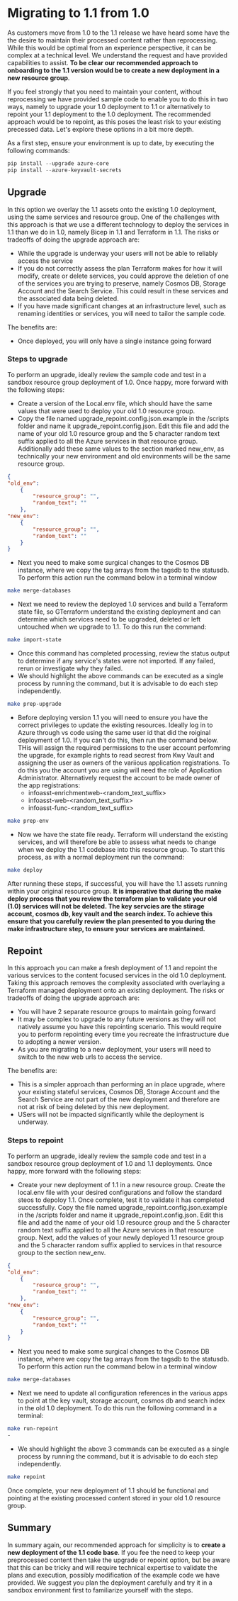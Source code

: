 # Migrating to 1.1 from 1.0

As customers move from 1.0 to the 1.1 release we have heard some have the the desire to maintain their processed content rather than reprocessing. While this would be optimal from an experience perspective, it can be complex at a technical level. We understand the request and have provided capabilities to assist. **To be clear our recommended approach to onboarding to the 1.1 version would be to create a new deployment in a new resource group**. 

If you feel strongly that you need to maintain your content, without reprocessing we have provided sample code to enable you to do this in two ways, namely to upgrade your 1.0 deployment to 1.1 or alternatively to repoint your 1.1 deployment to the 1.0 deployment. The recommended approach would be to repoint, as this poses the least risk to your existing precessed data. Let's explore these options in a bit more depth.

As a first step, ensure your environment is up to date, by executing the following commands:

```python
pip install --upgrade azure-core
pip install --azure-keyvault-secrets
```

## Upgrade 
In this option we overlay the 1.1 assets onto the existing 1.0 deployment, using the same services and resource group. One of the challenges with this approach is that we use a different technology to deploy the services in 1.1 than we do in 1.0, namely Bicep in 1.1 and Terraform in 1.1. The risks or tradeoffs of doing the upgrade approach are:
- While the upgrade is underway your users will not be able to reliably access the service
- If you do not correctly assess the plan Terraform makes for how it will modify, create or delete services, you could approve the deletion of one of the services you are trying to preserve, namely Cosmos DB, Storage Account and the Search Service. This could result in these services and the associated   data being deleted.
- If you have made significant changes at an infrastructure level, such as renaming identities or services, you will need to tailor the sample code.

The benefits are:
- Once deployed, you will only have a single instance going forward

### Steps to upgrade
To perform an upgrade, ideally review the sample code and test in a sandbox resource group deployment of 1.0. Once happy, more forward with the following steps:
- Create a version of the Local.env file, which should have the same values that were used to deploy your old 1.0 resource group.
- Copy the file named upgrade_repoint.config.json.example in the /scripts folder and name it upgrade_repoint.config.json. Edit this file and add the name of your old 1.0 resource group and the 5 character random text suffix applied to all the Azure services in that resource group. Additionally add these same values to the section marked new_env, as technically your new environment and old environments will be the same resource group.

```json
{
"old_env":
    {
        "resource_group": "",
        "random_text": ""
    },
"new_env":
    {
        "resource_group": "",
        "random_text": ""
    }
}
```
- Next you need to make some surgical changes to the Cosmos DB instance, where we copy the tag arrays from the tagsdb to the statusdb. To perform this action run the command below in a terminal window
```bash
make merge-databases
```
- Next we need to review the deployed 1.0 services and build a Terraform state file, so GTerraform understand the existing deployment and can determine which services need to be upgraded, deleted or left untouched when we upgrade to 1.1. To do this run the command:
```bash
make import-state
```
- Once this command has completed processing, review the status output to determine if any service's states were not imported. If any failed, rerun or investigate why they failed.
- We should highlight the above commands can be executed as a single process by running the command, but it is advisable to do each step independently.
```bash
make prep-upgrade
```
- Before deploying version 1.1 you will need to ensure you have the correct privileges to update the existing resources. Ideally log in to Azure through vs code using the same user id that did the roiginal deployment of 1.0. If you can't do this, then run the command below. THis will assign the required permissions to the user account perfomring the upgrade, for example rights to read secrest from Kwy Vault and assigning the user as owners of the variious application registrations. To do this you the account you are using will need the role of Application Administrator. Alternatively request the account to be made owner of the app registrations:
    - infoasst-enrichmentweb-<random_text_suffix>
    - infoasst-web-<random_text_suffix>
    - infoasst-func-<random_text_suffix> 
```bash
make prep-env
```
- Now we have the state file ready. Terraform will understand the existing services, and will therefore be able to assess what needs to change when we deploy the 1.1 codebase into this resource group. To start this process, as with a normal deployment run the command:
```bash
make deploy
```
After running these steps, if successful, you will have the 1.1 assets running within your original resource group. **It is imperative that during the make deploy process that you review the terraform plan to validate your old (1.0) services will not be deleted. The key servcies are the stirage account, cosmos db, key vault and the search index. To achieve this ensure that you carefully review the plan presented to you during the make infrastructure step, to ensure your services are maintained.**

## Repoint
In this approach you can make a fresh deployment of 1.1 and repoint the various services to the content focused services in the old 1.0 deployment. Taking this approach removes the complexity associated with overlaying a Terraform managed deployment onto an existing deployment. The risks or tradeoffs of doing the upgrade approach are:
- You will have 2 separate resource groups to maintain going forward
- It may be complex to upgrade to any future versions as they will not natively assume you have this repointing scenario. This would require you to perform repointing every time you recreate the infrastructure due to adopting a newer version.
- As you are migrating to a new deployment, your users will need to switch to the new web urls to access the service. 

The benefits are:
- This is a  simpler approach than performing an in place upgrade, where your existing stateful services, Cosmos DB, Storage Account and the Search Service are not part of the new deployment and therefore are not at risk of being deleted by this new deployment.
- USers will not be impacted significantly while the deployment is underway. 

### Steps to repoint
To perform an upgrade, ideally review the sample code and test in a sandbox resource group deployment of 1.0 and 1.1 deployments. Once happy, more forward with the following steps:
- Create your new deployment of 1.1 in a new resource group. Create the local.env file with your desired configurations and follow the standard steos to depoloy 1.1. Once complete, test it to validate it has completed successfully. 
Copy the file named upgrade_repoint.config.json.example in the /scripts folder and name it upgrade_repoint.config.json. Edit this file and add the name of your old 1.0 resource group and the 5 character random text suffix applied to all the Azure services in that resource group. Next, add the values of your newly deployed 1.1 resource group and the 5 character random suffix applied to services in that resource group to the section new_env.

```json
{
"old_env":
    {
        "resource_group": "",
        "random_text": ""
    },
"new_env":
    {
        "resource_group": "",
        "random_text": ""
    }
}
```
- Next you need to make some surgical changes to the Cosmos DB instance, where we copy the tag arrays from the tagsdb to the statusdb. To perform this action run the command below in a terminal window
```bash
make merge-databases
```
- Next we need to update all configuration references in the various apps to point at the key vault, storage account, cosmos db and search index in the old 1.0 deployment. To do this run the following command in a terminal:
```bash
make run-repoint
- 
```
- We should highlight the above 3 commands can be executed as a single process by running the command, but it is advisable to do each step independently.
```bash
make repoint
```
Once complete, your new deployment of 1.1 should be functional and pointing at the existing processed content stored in your old 1.0 resource group.

## Summary
In summary again, our recommended approach for simplicity is to **create a new deployment of the 1.1 code base**. If you fee the need to keep your preprocessed content then take the upgrade or repoint option, but be aware that this can be tricky and will require technical expertise to validate the plans and execution, possibly modification of the example code we have provided. We suggest you plan the deployment carefully and try it in a sandbox environment first to familiarize yourself with the steps.